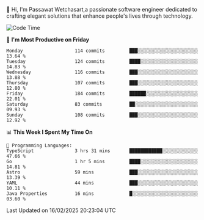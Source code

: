 
👋 Hi, I'm Passawat Wetchasart,a passionate software engineer dedicated to crafting elegant solutions that enhance people's lives through technology.


<!--START_SECTION:waka-->
![Code Time](http://img.shields.io/badge/Code%20Time-1%2C937%20hrs%209%20mins-blue)

📅 **I'm Most Productive on Friday** 

```text
Monday                   114 commits         ███░░░░░░░░░░░░░░░░░░░░░░   13.64 % 
Tuesday                  124 commits         ████░░░░░░░░░░░░░░░░░░░░░   14.83 % 
Wednesday                116 commits         ███░░░░░░░░░░░░░░░░░░░░░░   13.88 % 
Thursday                 107 commits         ███░░░░░░░░░░░░░░░░░░░░░░   12.80 % 
Friday                   184 commits         ██████░░░░░░░░░░░░░░░░░░░   22.01 % 
Saturday                 83 commits          ██░░░░░░░░░░░░░░░░░░░░░░░   09.93 % 
Sunday                   108 commits         ███░░░░░░░░░░░░░░░░░░░░░░   12.92 % 
```


📊 **This Week I Spent My Time On** 

```text
💬 Programming Languages: 
TypeScript               3 hrs 31 mins       ████████████░░░░░░░░░░░░░   47.66 % 
Go                       1 hr 5 mins         ████░░░░░░░░░░░░░░░░░░░░░   14.81 % 
Astro                    59 mins             ███░░░░░░░░░░░░░░░░░░░░░░   13.39 % 
YAML                     44 mins             ███░░░░░░░░░░░░░░░░░░░░░░   10.11 % 
Java Properties          16 mins             █░░░░░░░░░░░░░░░░░░░░░░░░   03.60 % 
```


 Last Updated on 16/02/2025 20:23:04 UTC
<!--END_SECTION:waka-->

<!--
**markpassawat/markpassawat** is a ✨ _special_ ✨ repository because its `README.md` (this file) appears on your GitHub profile.

Here are some ideas to get you started:

- 🔭 I’m currently working on ...
- 🌱 I’m currently learning ...
- 👯 I’m looking to collaborate on ...
- 🤔 I’m looking for help with ...
- 💬 Ask me about ...
- 📫 How to reach me: ...
- 😄 Pronouns: He/Him
- ⚡ Fun fact: ...
-->
